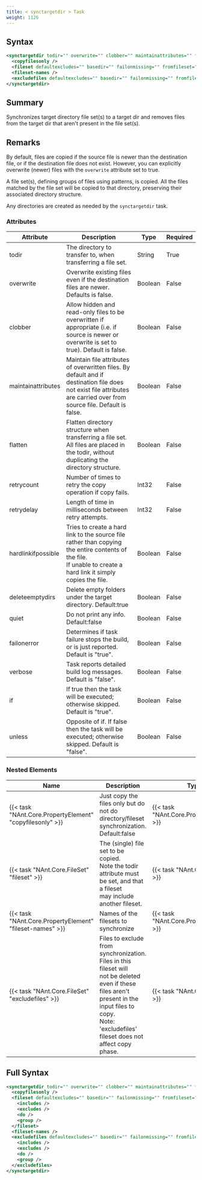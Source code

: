```yaml
---
title: < synctargetdir > Task
weight: 1126
---
```

## Syntax
```xml
<synctargetdir todir="" overwrite="" clobber="" maintainattributes="" flatten="" retrycount="" retrydelay="" hardlinkifpossible="" deleteemptydirs="" quiet="" failonerror="" verbose="" if="" unless="">
  <copyfilesonly />
  <fileset defaultexcludes="" basedir="" failonmissing="" fromfileset="" sort="" />
  <fileset-names />
  <excludefiles defaultexcludes="" basedir="" failonmissing="" fromfileset="" sort="" />
</synctargetdir>
```
## Summary ##
Synchronizes target directory file set(s) to a target dir and removes files from the target dir that aren&#39;t present in the file set(s).

## Remarks ##
By default, files are copied if the source file is newer than the destination file, or if the
destination file does not exist. However, you can explicitly overwrite (newer) files with the `overwrite`  attribute set to true.

A file set(s), defining groups of files using patterns, is copied.
All the files matched by the file set will be
copied to that directory, preserving their associated directory structure.

Any directories are created as needed by the  `synctargetdir`  task.




### Attributes
| Attribute | Description | Type | Required |
| --------- | ----------- | ---- | -------- |
| todir | The directory to transfer to, when transferring a file set. | String | True |
| overwrite | Overwrite existing files even if the destination files are newer. Defaults is false. | Boolean | False |
| clobber | Allow hidden and read-only files to be overwritten if appropriate (i.e. if source is newer or overwrite is set to true). Default is false. | Boolean | False |
| maintainattributes | Maintain file attributes of overwritten files. By default and if destination file does not exist file attributes are carried over from source file. Default is false. | Boolean | False |
| flatten | Flatten directory structure when transferring a file set. All files are placed in the todir, without duplicating the directory structure. | Boolean | False |
| retrycount | Number of times to retry the copy operation if copy fails. | Int32 | False |
| retrydelay | Length of time in milliseconds between retry attempts. | Int32 | False |
| hardlinkifpossible | Tries to create a hard link to the source file rather than copying the entire contents of the file.<br>If unable to create a hard link it simply copies the file. | Boolean | False |
| deleteemptydirs | Delete empty folders under the target directory. Default:true | Boolean | False |
| quiet | Do not print any info. Default:false | Boolean | False |
| failonerror | Determines if task failure stops the build, or is just reported. Default is &quot;true&quot;. | Boolean | False |
| verbose | Task reports detailed build log messages.  Default is &quot;false&quot;. | Boolean | False |
| if | If true then the task will be executed; otherwise skipped. Default is &quot;true&quot;. | Boolean | False |
| unless | Opposite of if.  If false then the task will be executed; otherwise skipped. Default is &quot;false&quot;. | Boolean | False |

### Nested Elements
| Name | Description | Type | Required |
| ---- | ----------- | ---- | -------- |
| {{< task "NAnt.Core.PropertyElement" "copyfilesonly" >}}| Just copy the files only but do not do directory/fileset synchronization. Default:false | {{< task "NAnt.Core.PropertyElement" >}} | False |
| {{< task "NAnt.Core.FileSet" "fileset" >}}| The (single) file set to be copied.<br>Note the todir attribute must be set, and that a fileset<br>may include another fileset. | {{< task "NAnt.Core.FileSet" >}} | False |
| {{< task "NAnt.Core.PropertyElement" "fileset-names" >}}| Names of the filesets to synchronize | {{< task "NAnt.Core.PropertyElement" >}} | False |
| {{< task "NAnt.Core.FileSet" "excludefiles" >}}| Files to exclude from synchronization. Files in this fileset will<br>not be deleted even if these files aren&#39;t present in the input files to copy.<br>Note: &#39;excludefiles&#39; fileset does not affect copy phase. | {{< task "NAnt.Core.FileSet" >}} | False |

## Full Syntax
```xml
<synctargetdir todir="" overwrite="" clobber="" maintainattributes="" flatten="" retrycount="" retrydelay="" hardlinkifpossible="" deleteemptydirs="" quiet="" failonerror="" verbose="" if="" unless="">
  <copyfilesonly />
  <fileset defaultexcludes="" basedir="" failonmissing="" fromfileset="" sort="" if="" unless="">
    <includes />
    <excludes />
    <do />
    <group />
  </fileset>
  <fileset-names />
  <excludefiles defaultexcludes="" basedir="" failonmissing="" fromfileset="" sort="" if="" unless="">
    <includes />
    <excludes />
    <do />
    <group />
  </excludefiles>
</synctargetdir>
```
